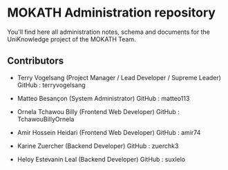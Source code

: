 # MOKATH Administration repository

You'll find here all administration notes, schema and documents for the UniKnowledge project of the MOKATH Team.

## Contributors

* Terry Vogelsang (Project Manager / Lead Developer / Supreme Leader)
GitHub : terryvogelsang

* Matteo Besançon (System Administrator)
GitHub : matteo113

* Ornela Tchawou Billy (Frontend Web Developer)
GitHub : TchawouBillyOrnela

* Amir Hossein Heidari (Frontend Web Developer)
GitHub : amir74

* Karine Zuercher (Backend Developer)
GitHub : zuerchk3

* Heloy Estevanin Leal (Backend Developer)
GitHub : suxlelo
